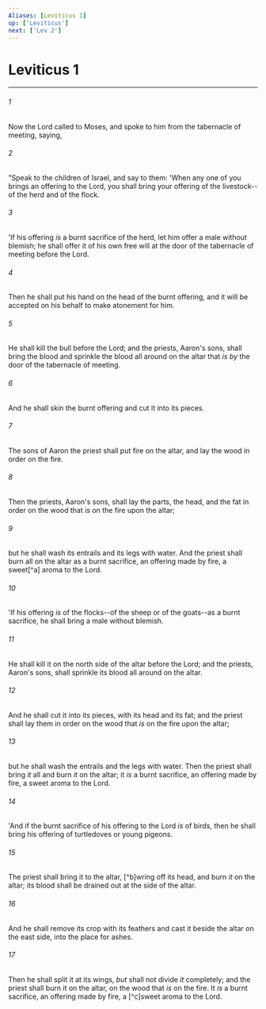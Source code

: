 ```yaml
---
Aliases: [Leviticus 1]
up: ['Leviticus']
next: ['Lev 2']
---
```

# Leviticus 1

***


###### 1 
Now the Lord called to Moses, and spoke to him from the tabernacle of meeting, saying, 

###### 2 
"Speak to the children of Israel, and say to them: 'When any one of you brings an offering to the Lord, you shall bring your offering of the livestock--of the herd and of the flock. 

###### 3 
'If his offering _is_ a burnt sacrifice of the herd, let him offer a male without blemish; he shall offer it of his own free will at the door of the tabernacle of meeting before the Lord. 

###### 4 
Then he shall put his hand on the head of the burnt offering, and it will be accepted on his behalf to make atonement for him. 

###### 5 
He shall kill the bull before the Lord; and the priests, Aaron's sons, shall bring the blood and sprinkle the blood all around on the altar that _is by_ the door of the tabernacle of meeting. 

###### 6 
And he shall skin the burnt offering and cut it into its pieces. 

###### 7 
The sons of Aaron the priest shall put fire on the altar, and lay the wood in order on the fire. 

###### 8 
Then the priests, Aaron's sons, shall lay the parts, the head, and the fat in order on the wood that _is_ on the fire upon the altar; 

###### 9 
but he shall wash its entrails and its legs with water. And the priest shall burn all on the altar as a burnt sacrifice, an offering made by fire, a sweet[^a] aroma to the Lord. 

###### 10 
'If his offering _is_ of the flocks--of the sheep or of the goats--as a burnt sacrifice, he shall bring a male without blemish. 

###### 11 
He shall kill it on the north side of the altar before the Lord; and the priests, Aaron's sons, shall sprinkle its blood all around on the altar. 

###### 12 
And he shall cut it into its pieces, with its head and its fat; and the priest shall lay them in order on the wood that _is_ on the fire upon the altar; 

###### 13 
but he shall wash the entrails and the legs with water. Then the priest shall bring _it_ all and burn _it_ on the altar; it _is_ a burnt sacrifice, an offering made by fire, a sweet aroma to the Lord. 

###### 14 
'And if the burnt sacrifice of his offering to the Lord _is_ of birds, then he shall bring his offering of turtledoves or young pigeons. 

###### 15 
The priest shall bring it to the altar, [^b]wring off its head, and burn _it_ on the altar; its blood shall be drained out at the side of the altar. 

###### 16 
And he shall remove its crop with its feathers and cast it beside the altar on the east side, into the place for ashes. 

###### 17 
Then he shall split it at its wings, _but_ shall not divide _it_ completely; and the priest shall burn it on the altar, on the wood that _is_ on the fire. It _is_ a burnt sacrifice, an offering made by fire, a [^c]sweet aroma to the Lord.
